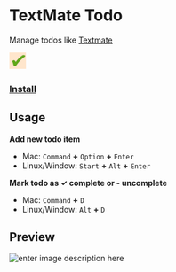 # TextMate Todo 

Manage todos like <a href="https://macromates.com/">Textmate</a>

<img src="https://raw.githubusercontent.com/devbith/taskmate-todo/main/resources/logo.png" height="30" > 


### <a href="https://marketplace.visualstudio.com/items?itemName=BishalThapa.textmate-todo"> Install </a>

## Usage

 **Add new todo item**
- Mac:   `Command` **+**  `Option` **+**    `Enter` 
- Linux/Window:   `Start` **+**  `Alt` **+**    `Enter`   
    
    
 **Mark todo as ✓ complete or - uncomplete** 
- Mac:   `Command` **+**    `D` 
- Linux/Window:   `Alt` **+**    `D`   

## Preview
![enter image description here](https://raw.githubusercontent.com/devbith/taskmate-todo/main/resources/preview.gif)

